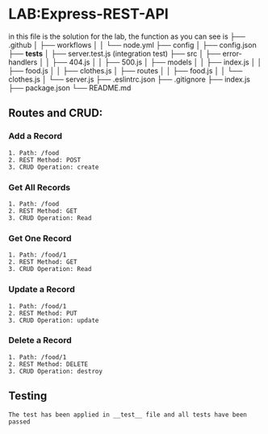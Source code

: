 # LAB:Express-REST-API

in this file is the solution for the lab,
the function as you can see is 
├── .github
│   ├── workflows
│   │   └── node.yml
├── config
│   ├── config.json
├── __tests__
│   ├── server.test.js (integration test)
├── src
│   ├── error-handlers
│   │   ├── 404.js
│   │   ├── 500.js
│   ├── models
│   │   ├── index.js
│   │   ├── food.js
│   │   ├── clothes.js
│   ├── routes
│   │   ├── food.js
│   │   └── clothes.js
│   └── server.js
├── .eslintrc.json
├── .gitignore
├── index.js
├── package.json
└── README.md

## Routes and CRUD:


### Add a Record

    1. Path: /food
    2. REST Method: POST
    3. CRUD Operation: create

### Get All Records

    1. Path: /food
    2. REST Method: GET
    3. CRUD Operation: Read


### Get One Record

    1. Path: /food/1
    2. REST Method: GET
    3. CRUD Operation: Read

    
### Update a Record

    1. Path: /food/1
    2. REST Method: PUT
    3. CRUD Operation: update


### Delete a Record

    1. Path: /food/1
    2. REST Method: DELETE
    3. CRUD Operation: destroy

## Testing
    The test has been applied in __test__ file and all tests have been passed 







